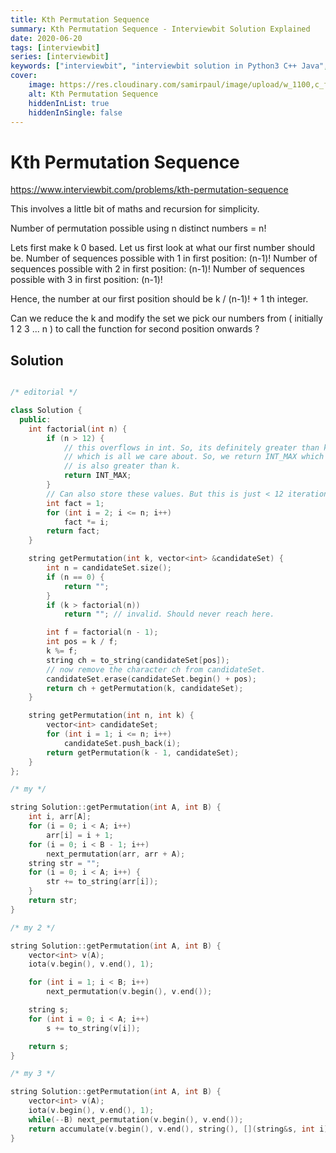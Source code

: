 ```yaml
---
title: Kth Permutation Sequence
summary: Kth Permutation Sequence - Interviewbit Solution Explained
date: 2020-06-20
tags: [interviewbit]
series: [interviewbit]
keywords: ["interviewbit", "interviewbit solution in Python3 C++ Java", "Kth Permutation Sequence Solution Explained"]
cover:
    image: https://res.cloudinary.com/samirpaul/image/upload/w_1100,c_fit,co_rgb:FFFFFF,l_text:Arial_75_bold:Kth Permutation Sequence - Solution Explained/problem-solving.webp
    alt: Kth Permutation Sequence
    hiddenInList: true
    hiddenInSingle: false
---
```


# Kth Permutation Sequence

https://www.interviewbit.com/problems/kth-permutation-sequence

This involves a little bit of maths and recursion for simplicity.

Number of permutation possible using n distinct numbers = n!

Lets first make k 0 based. 
Let us first look at what our first number should be. 
Number of sequences possible with 1 in first position: (n-1)!
Number of sequences possible with 2 in first position: (n-1)!
Number of sequences possible with 3 in first position: (n-1)!

Hence, the number at our first position should be k / (n-1)! + 1 th integer.

Can we reduce the k and modify the set we pick our numbers from
( initially 1 2 3 ... n ) to call the function for second position onwards ?

## Solution

```cpp

/* editorial */

class Solution {
  public:
    int factorial(int n) {
        if (n > 12) {
            // this overflows in int. So, its definitely greater than k
            // which is all we care about. So, we return INT_MAX which
            // is also greater than k.
            return INT_MAX;
        }
        // Can also store these values. But this is just < 12 iteration, so meh!
        int fact = 1;
        for (int i = 2; i <= n; i++)
            fact *= i;
        return fact;
    }

    string getPermutation(int k, vector<int> &candidateSet) {
        int n = candidateSet.size();
        if (n == 0) {
            return "";
        }
        if (k > factorial(n))
            return ""; // invalid. Should never reach here.

        int f = factorial(n - 1);
        int pos = k / f;
        k %= f;
        string ch = to_string(candidateSet[pos]);
        // now remove the character ch from candidateSet.
        candidateSet.erase(candidateSet.begin() + pos);
        return ch + getPermutation(k, candidateSet);
    }

    string getPermutation(int n, int k) {
        vector<int> candidateSet;
        for (int i = 1; i <= n; i++)
            candidateSet.push_back(i);
        return getPermutation(k - 1, candidateSet);
    }
};

/* my */

string Solution::getPermutation(int A, int B) {
    int i, arr[A];
    for (i = 0; i < A; i++)
        arr[i] = i + 1;
    for (i = 0; i < B - 1; i++)
        next_permutation(arr, arr + A);
    string str = "";
    for (i = 0; i < A; i++) {
        str += to_string(arr[i]);
    }
    return str;
}

/* my 2 */

string Solution::getPermutation(int A, int B) {
    vector<int> v(A);
    iota(v.begin(), v.end(), 1);

    for (int i = 1; i < B; i++)
        next_permutation(v.begin(), v.end());

    string s;
    for (int i = 0; i < A; i++)
        s += to_string(v[i]);

    return s;
}

/* my 3 */

string Solution::getPermutation(int A, int B) {
    vector<int> v(A);
    iota(v.begin(), v.end(), 1);
    while(--B) next_permutation(v.begin(), v.end());
    return accumulate(v.begin(), v.end(), string(), [](string&s, int i){return s+to_string(i);});
}

```

